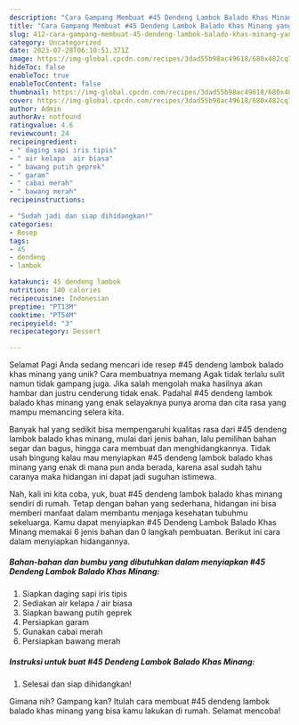 ```yaml
---
description: "Cara Gampang Membuat #45 Dendeng Lambok Balado Khas Minang yang Lezat"
title: "Cara Gampang Membuat #45 Dendeng Lambok Balado Khas Minang yang Lezat"
slug: 412-cara-gampang-membuat-45-dendeng-lambok-balado-khas-minang-yang-lezat
category: Uncategorized
date: 2023-07-28T06:10:51.371Z
image: https://img-global.cpcdn.com/recipes/3dad55b98ac49618/680x482cq70/45-dendeng-lambok-balado-khas-minang-foto-resep-utama.jpg
hideToc: false
enableToc: true
enableTocContent: false
thumbnail: https://img-global.cpcdn.com/recipes/3dad55b98ac49618/680x482cq70/45-dendeng-lambok-balado-khas-minang-foto-resep-utama.jpg
cover: https://img-global.cpcdn.com/recipes/3dad55b98ac49618/680x482cq70/45-dendeng-lambok-balado-khas-minang-foto-resep-utama.jpg
author: Admin
authorAv: notfound
ratingvalue: 4.6
reviewcount: 24
recipeingredient:
- " daging sapi iris tipis"
- " air kelapa  air biasa"
- " bawang putih geprek"
- " garam"
- " cabai merah"
- " bawang merah"
recipeinstructions:

- "Sudah jadi dan siap dihidangkan!"
categories:
- Resep
tags:
- 45
- dendeng
- lambok

katakunci: 45 dendeng lambok 
nutrition: 140 calories
recipecuisine: Indonesian
preptime: "PT13M"
cooktime: "PT54M"
recipeyield: "3"
recipecategory: Dessert

---
```



Selamat Pagi Anda sedang mencari ide resep #45 dendeng lambok balado khas minang yang unik? Cara membuatnya memang Agak tidak terlalu sulit namun tidak gampang juga. Jika salah mengolah maka hasilnya akan hambar dan justru cenderung tidak enak. Padahal #45 dendeng lambok balado khas minang yang enak selayaknya punya aroma dan cita rasa yang mampu memancing selera kita.


Banyak hal yang sedikit bisa mempengaruhi kualitas rasa dari #45 dendeng lambok balado khas minang, mulai dari jenis bahan, lalu pemilihan bahan segar dan bagus, hingga cara membuat dan menghidangkannya. Tidak usah bingung kalau mau menyiapkan #45 dendeng lambok balado khas minang yang enak di mana pun anda berada, karena asal sudah tahu caranya maka hidangan ini dapat jadi suguhan istimewa.




Nah, kali ini kita coba, yuk, buat #45 dendeng lambok balado khas minang sendiri di rumah. Tetap dengan bahan yang sederhana, hidangan ini bisa memberi manfaat dalam membantu menjaga kesehatan tubuhmu sekeluarga. Kamu dapat menyiapkan #45 Dendeng Lambok Balado Khas Minang memakai 6 jenis bahan dan 0 langkah pembuatan. Berikut ini cara dalam menyiapkan hidangannya.

<!--inarticleads1-->

##### Bahan-bahan dan bumbu yang dibutuhkan dalam menyiapkan #45 Dendeng Lambok Balado Khas Minang:

1. Siapkan  daging sapi iris tipis
1. Sediakan  air kelapa / air biasa
1. Siapkan  bawang putih geprek
1. Persiapkan  garam
1. Gunakan  cabai merah
1. Persiapkan  bawang merah




<!--inarticleads2-->

##### Instruksi untuk buat #45 Dendeng Lambok Balado Khas Minang:


1. Selesai dan siap dihidangkan!



Gimana nih? Gampang kan? Itulah cara membuat #45 dendeng lambok balado khas minang yang bisa kamu lakukan di rumah. Selamat mencoba!
